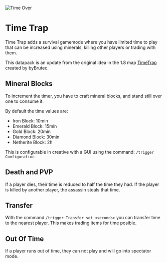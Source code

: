 ![Time Over](https://cdn.modrinth.com/data/cached_images/52a32d10546f93570756ec03783f8a7dad332745.png)
# Time Trap
Time Trap adds a survival gamemode where you have limited time to play that can be increased using minerals, killing other players or trading with them.

This datapack is an update from the original idea in the 1.8 map [TimeTrap](https://www.planetminecraft.com/project/timetrap---bybrutec/) created by byBrutec.

## Mineral Blocks
To increment the timer, you have to craft mineral blocks, and stand still over one to consume it.

By default the time values are:

- Iron Block: 10min
- Emerald Block: 15min
- Gold Block: 20min
- Diamond Block: 30min
- Netherite Block: 2h

This is configurable in creative with a GUI using the command:
``
/trigger Configuration
``

## Death and PVP
If a player dies, their time is reduced to half the time they had.
If the player is killed by another player, the assassin steals that time.

## Transfer
With the command ``/trigger Transfer set <seconds>`` you can transfer time to the nearest player. This makes trading items for time posible.

## Out Of Time
If a player runs out of time, they can not play and will go into spectator mode.
